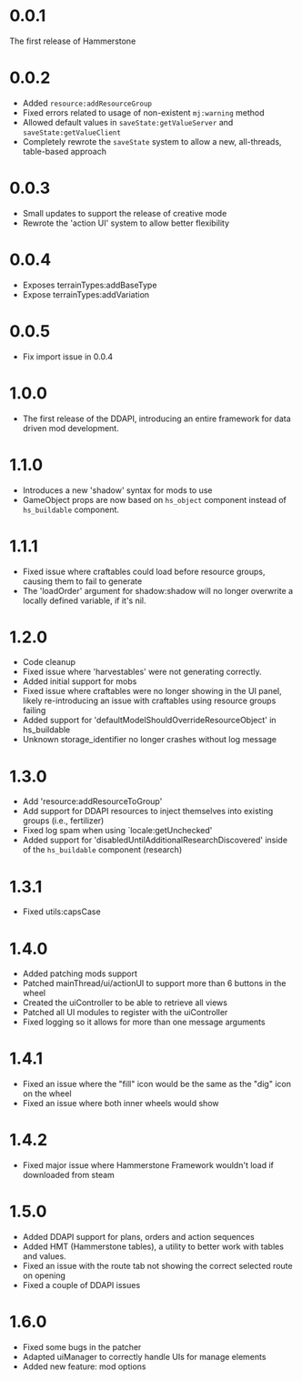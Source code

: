 # 0.0.1 

The first release of Hammerstone

# 0.0.2

 - Added `resource:addResourceGroup`
 - Fixed errors related to usage of non-existent `mj:warning` method
 - Allowed default values in `saveState:getValueServer` and `saveState:getValueClient`
 - Completely rewrote the `saveState` system to allow a new, all-threads, table-based approach

# 0.0.3

 - Small updates to support the release of creative mode
 - Rewrote the 'action UI' system to allow better flexibility

# 0.0.4

- Exposes terrainTypes:addBaseType
- Expose terrainTypes:addVariation

# 0.0.5

 - Fix import issue in 0.0.4

# 1.0.0
 - The first release of the DDAPI, introducing an entire framework for data driven mod development.


# 1.1.0
 - Introduces a new 'shadow' syntax for mods to use
 - GameObject props are now based on `hs_object` component instead of `hs_buildable` component.

# 1.1.1

 - Fixed issue where craftables could load before resource groups, causing them to fail to generate
 - The 'loadOrder' argument for shadow:shadow will no longer overwrite a locally defined variable, if it's nil.

# 1.2.0

 - Code cleanup
 - Fixed issue where 'harvestables' were not generating correctly.
 - Added initial support for mobs
 - Fixed issue where craftables were no longer showing in the UI panel, likely re-introducing an issue with craftables using resource groups failing
 - Added support for 'defaultModelShouldOverrideResourceObject' in hs_buildable
 - Unknown storage_identifier no longer crashes without log message

# 1.3.0

 - Add 'resource:addResourceToGroup'
 - Add support for DDAPI resources to inject themselves into existing groups (i.e., fertilizer)
 - Fixed log spam when using `locale:getUnchecked'
 - Added support for 'disabledUntilAdditionalResearchDiscovered' inside of the `hs_buildable` component (research)

# 1.3.1 
 - Fixed utils:capsCase

# 1.4.0

 - Added patching mods support
 - Patched mainThread/ui/actionUI to support more than 6 buttons in the wheel
 - Created the uiController to be able to retrieve all views
 - Patched all UI modules to register with the uiController
 - Fixed logging so it allows for more than one message arguments

 # 1.4.1

 - Fixed an issue where the "fill" icon would be the same as the "dig" icon on the wheel
 - Fixed an issue where both inner wheels would show

 # 1.4.2

 - Fixed major issue where Hammerstone Framework wouldn't load if downloaded from steam

 # 1.5.0
 - Added DDAPI support for plans, orders and action sequences
 - Added HMT (Hammerstone tables), a utility to better work with tables and values.
 - Fixed an issue with the route tab not showing the correct selected route on opening
 - Fixed a couple of DDAPI issues

 # 1.6.0
- Fixed some bugs in the patcher
- Adapted uiManager to correctly handle UIs for manage elements
- Added new feature: mod options